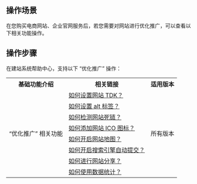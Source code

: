 ## 操作场景
在您购买电商网站、企业官网服务后，若您需要对网站进行优化推广，可以查看以下相关功能操作。

## 操作步骤
在建站系统帮助中心，支持以下 “优化推广” 操作：
<table>
<tr>
<th>基础功能介绍</th>
<th>相关链接</th>
<th>适用版本</th>
</tr>
<tr>
<td  rowspan="8">“优化推广” 相关功能</td>
<td><a href="https://admin.site.my-qcloud.com/xi/help?id=1290
">如何设置网站 TDK？</a></td>
<td  rowspan="8">所有版本</td>
</tr>
<tr>
<td><a href="https://admin.site.my-qcloud.com/xi/help?id=1598
">如何设置 alt 标签？</a></td>
</tr>
<tr>
<td><a href="https://admin.site.my-qcloud.com/xi/help?id=1599
">如何检测网站死链？</a></td>
</tr>
<tr>
<td><a href="https://admin.site.my-qcloud.com/xi/help?id=1553
">如何添加网站 ICO 图标？</a></td>
</tr>
<tr>
<td><a href="https://admin.site.my-qcloud.com/xi/help?id=1600
">如何开启网站地图？</a></td>
</tr>
<tr>
<td><a href="https://admin.site.my-qcloud.com/xi/help?id=927
">如何开启搜索引擎自动提交？</a></td>
</tr>
<tr>
<td><a href="https://admin.site.my-qcloud.com/xi/help?id=1596
">如何进行网站分享？</a></td>
</tr>
<tr>
<td><a href="https://admin.site.my-qcloud.com/xi/help?id=1597
">如何使用数据统计？</a></td>
</tr>
</table>



